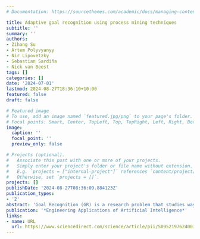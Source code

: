 ```yaml
---
# Documentation: https://sourcethemes.com/academic/docs/managing-content/

title: Adaptive goal recognition using process mining techniques
subtitle: ''
summary: ''
authors:
- Zihang Su
- Artem Polyvyanyy
- Nir Lipovetzky
- Sebastian Sardiña
- Nick van Beest
tags: []
categories: []
date: '2024-07-01'
lastmod: 2024-08-27T18:36:10+10:00
featured: false
draft: false

# Featured image
# To use, add an image named `featured.jpg/png` to your page's folder.
# Focal points: Smart, Center, TopLeft, Top, TopRight, Left, Right, BottomLeft, Bottom, BottomRight.
image:
  caption: ''
  focal_point: ''
  preview_only: false

# Projects (optional).
#   Associate this post with one or more of your projects.
#   Simply enter your project's folder or file name without extension.
#   E.g. `projects = ["internal-project"]` references `content/project/deep-learning/index.md`.
#   Otherwise, set `projects = []`.
projects: []
publishDate: '2024-08-27T08:36:09.884123Z'
publication_types:
- '2'
abstract: 'Goal Recognition (GR) is a research problem that studies ways to infer the goal of an intelligent agent based on its observed behavior and knowledge of the environment in which the agent operates. A common assumption of GR is that the environment is static. However, in many real-world scenarios, for example, recognizing customers’ preferences, it is necessary to recognize the goals of multiple agents or multiple goals of a single agent over an extended period. Therefore, it is reasonable to expect the environment to change throughout a series of goal recognition tasks. This paper presents three process mining-based solutions to the problem of adaptive GR in a changing environment implemented as different control strategies of a system for solving standard GR problems. As a standard GR system that gets controlled, we use the system grounded in process mining techniques, as it can adjust its internal GR mechanisms based on data collected while observing the operating agents. We evaluated our control strategies over synthetic and real-world datasets. The synthetic datasets were generated using the extended version of the Goal Recognition Amidst Changing Environments (GRACE) tool. The datasets account for different types of changes and drifts in the environment. The evaluation results demonstrate a trade-off between the GR performance over time and the effort invested in adaptations of the GR mechanisms of the system, showing that few well-planned adaptations can lead to a consistently high GR performance.'
publication: '*Engineering Applications of Artificial Intelligence*'
links:
- name: URL
  url: https://www.sciencedirect.com/science/article/pii/S0952197624003476~
---
```

